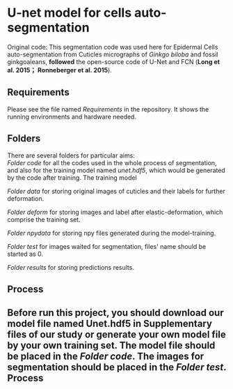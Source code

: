 # U-net model for cells auto-segmentation
Original code:
This segmentation code was used here for Epidermal Cells auto-segmentation from Cuticles micrographs of _Ginkgo biloba_ and fossil ginkgoaleans, **followed** the open-source code of U-Net and FCN (**Long et al. 2015； Ronneberger et al. 2015**). 

Requirements
--
Please see the file named _Requirements_ in the repository. It shows the running environments and hardware needed.

Folders
--
There are several folders for particular aims:	
_Folder code_ for all the codes used in the whole process of segmentation, and also for the training model named _unet.hdf5_, which would be generated by the code after training. The training model 

_Folder data_ for storing original images of cuticles and their labels for further deformation.	

_Folder deform_ for storing images and label after elastic-deformation, which comprise the training set.	

_Folder npydata_ for storing npy files generated during the model-training.	

_Folder test_ for images waited for segmentation, files' name should be started as 0.	

_Folder results_ for storing predictions results.	

Process
--
Before run this project, you should download our model file named Unet.hdf5 in Supplementary files of our study or generate your own model file by your own training set. The model file should be placed in the _Folder code_. The images for segmentation should be placed in the _Folder test_.
Process
-
